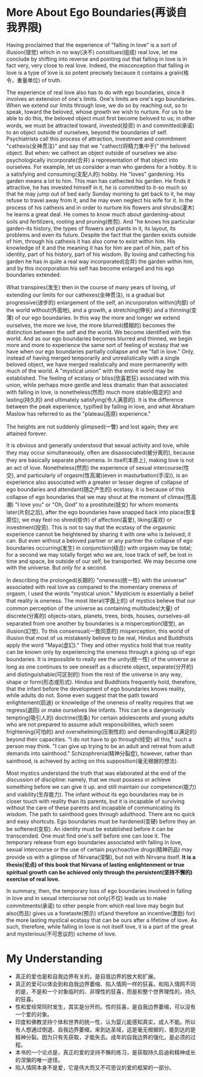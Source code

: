 # More About Ego Boundaries(再谈自我界限)
Having proclaimed that the experience of "falling in love" is a sort of illusion(错觉) which in no way(决不) constitues(组成) real love, let me conclude by shifting into reverse and pointing out that falling in love is in fact very, very close to real love. Indeed, the misconception that falling in love is a type of love is so potent precisely because it contains a grain(格令，重量单位) of truth.


The experience of real love also has to do with ego boundaries, since it involves an extension of one's limits. One's limits are one's ego boundaries. When we extend our limits through love, we do so by reaching out, so to speak, toward the beloved, whose growth we wish to nurture. For us to be able to do this, the beloved object must first become beloved to us; in other words, we must be attracted toward, invested(投资) in and committed(承诺) to an object outside of ourselves, beyond the boundaries of self. Psychiatrists call this process of attraction, investment and commitment "cathexis(全神贯注)" and say that we "cathect(将精力集中于)" the beloved object. But when: we cathect an object outside of ourselves we also psychologically incorporate(合并) a representation of that object into ourselves. For example, let us consider a man who gardens for a hobby. It is a satisfying and consuming(支配人的) hobby. He "loves" gardening. His garden means a lot to him. This man has cathected his garden. He finds it attractive, he has invested himself in it, he is committed to it-so much so that he may jump out of bed early Sunday morning to get back to it, he may refuse to travel away from it, and he may even neglect his wife for it. In the process of his cathexis and in order to nurture his flowers and shrubs(灌木) he learns a great deal. He comes to know much about gardening-about soils and fertilizers, rooting and pruning(修剪). And "he knows his particular garden-its history, the types of flowers and plants in it, its layout, its problems and even its future. Despite the fact that  the garden exists outside of him, through his cathexis it has also come to exist within him. His knowledge of it and the meaning it has for him are part of him, part of his identity, part of his history, part of his wisdom. By loving and cathecting his garden he has in quite a real way incorporated(合并) the garden within him, and by this incorporation his self has become enlarged and his ego boundaries extended.


What transpires(发生) then in the course of many years of loving, of extending our limits for our cathexes(全神贯注), is a gradual but progressive(进步的) enlargement of the self, an incorporaton within(内部) of the world without(外面地), and a growth, a stretching(伸长) and a thinning(变薄) of our ego boundaries. In this way the more and longer we extend ourselves, the more we love, the more blurred(模糊的) becomes the distinction between the self and the world. We become identified with the world. And as our ego boundaries becomes blurred and thinned, we begin more and more to experience the same sort of feeling of ecstasy that we have when our ego boundaries partially collapse and we "fall in love." Only, instead of having merged temporarily and unrealistically with a single beloved object, we have merged realistically and more permanently with much of the world. A "mystical union" with the entire world may be established. The feeling of ecstasy or bliss(欣喜若狂) associated with this union, while perhaps more gentle and less dramatic than that associated with falling in love, is nonetheless(然而) much more stable(稳定的) and lasting(持久的) and ultimately satisfying(令人满意的). It is the difference between the peak experience, typified by falling in love, and what Abraham Maslow has referred to as the "plateau(高原) experience."


The heights are not suddenly glimpsed(一瞥) and lost again; they are attained forever.


It is obvious and generally understood that sexual activity and love, while they may occur simultaneously, often are disassociated(被分离的), because they are basically separate phenomena. In itself(本质上), making love is not an act of love. Nonetheless(然而) the experience of sexual intercourse(性交), and particularly of orgasm(性高潮)(even in masturbation(手淫)), is an experience also associated with a greater or lesser degree of collapse of ego boundaries and attendant(随之产生的) ecstasy. It is because of this collapse of ego boundaries that we may shout at the moment of climax(性高潮) "I love you" or "Oh, God" to a prostitute(妓女) for whom moments later(片刻之后), after the ego boundaries have snapped back into place(恢复原位), we may feel no shred(些许) of affection(喜爱), liking(喜欢) or investment(投资). This is not to say that the ecstasy of the orgasmic experience cannot be heightened by sharing it with one who is beloved; it can. But even without a beloved partner or any partner the collapse of ego boundaries occurring(发生) in conjunction(结合) with orgasm may be total; for a second we may totally forget who we are, lose track of self, be lost in time and space, be outside of our self, be transported. We may become one with the universe. But only for a second.


In describing the prolonged(长期的) "oneness(统一性) with the universe" associated with real love as compared to the momentary oneness of orgasm, I used the words "mystical union." Mysticism is essentially a belief that reality is oneness. The most literal(字面上的) of mystics believe that our common perception of the universe as containing multitudes(大量) of discrete(分离的) objects-stars, planets, trees, birds, houses, ourselves-all separated from one another by boundaries is a misperception(错觉), an illusion(幻觉). To this consensual(一致同意的) misperception, this world of illusion that most of us mistakenly believe to be real, Hindus and Buddhists apply the word "Maya(虚幻)." They and other mystics hold that true reality can be known only by experiencing the oneness through a giving up of ego boundaries. It is impossible to really see the unity(统一性) of the universe as long as one continues to see oneself as a discrete object, separate(分开的) and distinguishable(可区别的) from the rest of the universe in any way, shape or form(形态或形式). Hindus and Buddhists frequently hold, therefore, that the infant before the development of ego boundaries knows reality, while adults do not. Some even suggest that the path toward enlightement(启迪) or knowledge of the oneness of reality requires that we regress(退回) or make ourselves like infants. This can be a dangerously tempting(吸引人的) doctrine(信条) for certain adolescents and young adults who are not prepared to assume adult responsibilities, which seem frightening(可怕的) and overwhelming(压倒性的) and demanding(难以满足的) beyond their capacities. "I do not have to go through(经受) all this," such a person may think. "I can give up trying to be an adult and retreat from adult demands into sainthood." Schizophrenia(精神分裂症), however, rather than sainthood, is achieved by acting on this supposition(毫无根据的想法).


Most mystics understand the truth that was elaborated at the end of the discussion of discipline: namely, that we must possess or achieve something before we can give it up. and still maintain our competence(能力) and viability(生存能力). The infant without its ego boundaries may be in closer touch with reality than its parents, but it is incapable of surviving without the care of these parents and incapable of communicating its wisdom. The path to sainthood goes through adulthood. There are no quick and easy shortcuts. Ego boundaries must be hardened(变硬) before they an be softened(变软). An identity must be established before it can be transcended. One must find one's self before one can lose it. The temporary release from ego boundaries associated with falling in love, sexual intercourse or the use of certain psychoactive drugs(精神药品) may provide us with a glimpse of Nirvana(涅槃), but not with Nirvana itself. **It is a thesis(论点) of this book that Nirvana of lasting enlightenment or true spiritual growth can be achieved only through the persistent(坚持不懈的) exercise of real love.**


In summary, then, the temporary loss of ego boundaries involved in falling in love and in sexual intercourse not only(不仅) leads us to make commitments(承诺) to other people from which real love may begin but also(而且) gives us a foretaste(预示) of(and therefore an incentive(激励) for) the more lasting mystical ecstasy that can be ours after a lifetime of love. As such, therefore, while falling in love is not itself love, it is a part of the great and mysterious(不可思议的) scheme of love.
# My Understanding
* 真正的爱也是和自我边界有关的，是自我边界的放大和扩展。
* 真正的爱可以体会到和自我边界萎缩、陷入情网一样的狂喜。和陷入情网不同的是，不是和一个对象临时的、非理性的狂喜，而是和整个世界理性的，持久的狂喜。
* 性和爱经常同时发生，其实是分开的。性的狂喜，是自我边界萎缩，可以没有一个爱的对象。
* 印度和佛教坚持个体和世界的统一性，认为婴儿能感知真实，成人不能。所以有人想通过倒退、自我边界萎缩，来到达圣域，这是毫无根据的，能到达的是精神分裂。因为只有先获取，才能失去。成年的自我边界的强化，是必须的过程。
* 本书的一个论点是，真正的爱的坚持不懈的练习，是获取持久启迪和精神成长的涅槃的唯一途径。
* 陷入情网本身不是爱，它是伟大而又不可思议的爱的框架的一部分。
